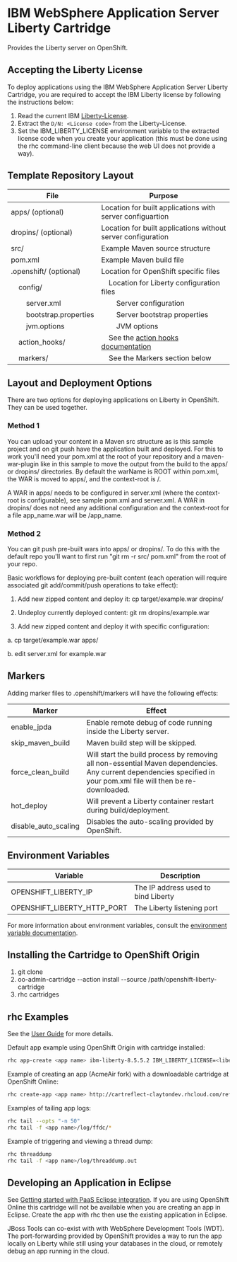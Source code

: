 # IBM WebSphere Application Server Liberty Cartridge

Provides the Liberty server on OpenShift.


## Accepting the Liberty License

To deploy applications using the IBM WebSphere Application Server Liberty Cartridge, you are required to accept the IBM Liberty license by following the instructions below:

1. Read the current IBM [Liberty-License][].
2. Extract the `D/N: <License code>` from the Liberty-License.
3. Set the IBM_LIBERTY_LICENSE environment variable to the extracted license code when you create your application (this must be done using the rhc command-line client because the web UI does not provide a way). 


## Template Repository Layout

| File                                  | Purpose
| ------------------------------------- | --------------------------------------------------------------
| apps/ (optional)                      | Location for built applications with server configuartion
| dropins/ (optional)                   | Location for built applications without server configuration
| src/                                  | Example Maven source structure
| pom.xml                               | Example Maven build file
| .openshift/ (optional)                | Location for OpenShift specific files
| &nbsp;&nbsp;&nbsp;&nbsp;config/       | &nbsp;&nbsp;&nbsp;&nbsp;Location for Liberty configuration files
| &nbsp;&nbsp;&nbsp;&nbsp;&nbsp;&nbsp;&nbsp;&nbsp;server.xml | &nbsp;&nbsp;&nbsp;&nbsp;&nbsp;&nbsp;&nbsp;&nbsp;Server configuration
| &nbsp;&nbsp;&nbsp;&nbsp;&nbsp;&nbsp;&nbsp;&nbsp;bootstrap.properties | &nbsp;&nbsp;&nbsp;&nbsp;&nbsp;&nbsp;&nbsp;&nbsp;Server bootstrap properties
| &nbsp;&nbsp;&nbsp;&nbsp;&nbsp;&nbsp;&nbsp;&nbsp;jvm.options | &nbsp;&nbsp;&nbsp;&nbsp;&nbsp;&nbsp;&nbsp;&nbsp;JVM options
| &nbsp;&nbsp;&nbsp;&nbsp;action_hooks/ | &nbsp;&nbsp;&nbsp;&nbsp;See the [action hooks documentation][]
| &nbsp;&nbsp;&nbsp;&nbsp;markers/      | &nbsp;&nbsp;&nbsp;&nbsp;See the Markers section below


## Layout and Deployment Options

There are two options for deploying applications on Liberty in OpenShift. They can be used together.

### Method 1

You can upload your content in a Maven src structure as is this sample project and on git push have the application built and deployed. For this to work you'll need your pom.xml at the root of your repository and a maven-war-plugin like in this sample to move the output from the build to the apps/ or dropins/ directories. By default the warName is ROOT within pom.xml, the WAR is moved to apps/, and the context-root is /.

A WAR in apps/ needs to be configured in server.xml (where the context-root is configurable), see sample pom.xml and server.xml. A WAR in dropins/ does not need any additional configuration and the context-root for a file app_name.war will be /app_name.

### Method 2

You can git push pre-built wars into apps/ or dropins/. To do this with the default repo you'll want to first run "git rm -r src/ pom.xml" from the root of your repo.

Basic workflows for deploying pre-built content (each operation will require associated git add/commit/push operations to take effect):

1. Add new zipped content and deploy it: cp target/example.war dropins/

2. Undeploy currently deployed content: git rm dropins/example.war

3. Add new zipped content and deploy it with specific configuration:

  a. cp target/example.war apps/
   
  b. edit server.xml for example.war


## Markers

Adding marker files to .openshift/markers will have the following effects:

| Marker               | Effect
| -------------------- | --------------------------------------------------
| enable_jpda          | Enable remote debug of code running inside the Liberty server.
| skip_maven_build     | Maven build step will be skipped.
| force_clean_build    | Will start the build process by removing all non-essential Maven dependencies. Any current dependencies specified in your pom.xml file will then be re-downloaded.
| hot_deploy           | Will prevent a Liberty container restart during build/deployment.
| disable_auto_scaling | Disables the auto-scaling provided by OpenShift.


## Environment Variables

| Variable                    | Description    
| --------------------------- | ----------------------------------------
| OPENSHIFT_LIBERTY_IP        | The IP address used to bind Liberty
| OPENSHIFT_LIBERTY_HTTP_PORT | The Liberty listening port

For more information about environment variables, consult the [environment variable documentation][].


## Installing the Cartridge to OpenShift Origin

1. git clone <cartridge URL>
2. oo-admin-cartridge --action install --source /path/openshift-liberty-cartridge
3. rhc cartridges


## rhc Examples

See the [User Guide][] for more details.

Default app example using OpenShift Origin with cartridge installed:

```bash
rhc app-create <app name> ibm-liberty-8.5.5.2 IBM_LIBERTY_LICENSE=<liberty license code>
```

Example of creating an app (AcmeAir fork) with a downloadable cartridge at OpenShift Online:

```bash
rhc create-app <app name> http://cartreflect-claytondev.rhcloud.com/reflect?github=opiethehokie/openshift-liberty-cartridge postgresql-9.2 -e IBM_LIBERTY_LICENSE=<liberty license code> --from-code https://github.com/opiethehokie/openshift-acmeair.git --timeout 600
```

Examples of tailing app logs:

```bash
rhc tail --opts "-n 50"
rhc tail -f <app name>/log/ffdc/*
```

Example of triggering and viewing a thread dump:

```bash
rhc threaddump
rhc tail -f <app name>/log/threaddump.out
```


## Developing an Application in Eclipse

See [Getting started with PaaS Eclipse integration][]. If you are using OpenShift Online this cartridge will not be available when you are creating an app in Eclipse. Create the app with rhc then use the existing application in Eclipse.

JBoss Tools can co-exist with with WebSphere Development Tools (WDT). The port-forwarding provided by OpenShift provides a way to run the app locally on Liberty while still using your databases in the cloud, or remotely debug an app running in the cloud.


[Liberty-License]: http://public.dhe.ibm.com/ibmdl/export/pub/software/websphere/wasdev/downloads/wlp/8.5.5.2/lafiles/runtime/en.html
[Getting started with PaaS Eclipse integration]: https://www.openshift.com/blogs/getting-started-with-eclipse-paas-integration
[environment variable documentation]: http://openshift.github.io/documentation/oo_user_guide.html#environment-variables
[action hooks documentation]: http://openshift.github.io/documentation/oo_user_guide.html#action-hooks
[User Guide]: http://openshift.github.io/documentation/oo_user_guide.html
